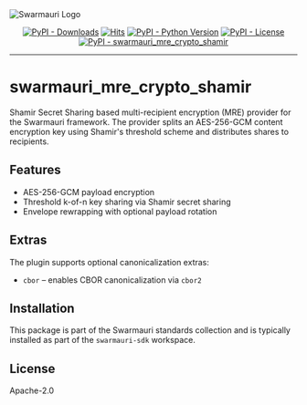 <picture>
  <source media="(prefers-color-scheme: dark)"  srcset="https://res.cloudinary.com/dryedzrlo/image/upload/v1757724629/swarmauri_brand_frag_light_mg8cmd.png">
  <source media="(prefers-color-scheme: light)" srcset="https://res.cloudinary.com/dryedzrlo/image/upload/v1757724629/swarmauri_brand_frag_dark_tzjuja.png">
  <!-- Fallback below (see #2) -->
  <img alt="Swarmauri Logo" src="https://res.cloudinary.com/dryedzrlo/image/upload/v1757724629/swarmauri_brand_frag_dark_tzjuja.png">
</picture>

<p align="center">
    <a href="https://pypi.org/project/swarmauri_mre_crypto_shamir/">
        <img src="https://img.shields.io/pypi/dm/swarmauri_mre_crypto_shamir" alt="PyPI - Downloads"/></a>
    <a href="https://hits.sh/github.com/swarmauri/swarmauri-sdk/tree/master/pkgs/standards/swarmauri_mre_crypto_shamir/">
        <img alt="Hits" src="https://hits.sh/github.com/swarmauri/swarmauri-sdk/tree/master/pkgs/standards/swarmauri_mre_crypto_shamir.svg"/></a>
    <a href="https://pypi.org/project/swarmauri_mre_crypto_shamir/">
        <img src="https://img.shields.io/pypi/pyversions/swarmauri_mre_crypto_shamir" alt="PyPI - Python Version"/></a>
    <a href="https://pypi.org/project/swarmauri_mre_crypto_shamir/">
        <img src="https://img.shields.io/pypi/l/swarmauri_mre_crypto_shamir" alt="PyPI - License"/></a>
    <a href="https://pypi.org/project/swarmauri_mre_crypto_shamir/">
        <img src="https://img.shields.io/pypi/v/swarmauri_mre_crypto_shamir?label=swarmauri_mre_crypto_shamir&color=green" alt="PyPI - swarmauri_mre_crypto_shamir"/></a>

</p>

---

# swarmauri_mre_crypto_shamir

Shamir Secret Sharing based multi-recipient encryption (MRE) provider for the Swarmauri framework. The provider splits an AES-256-GCM content encryption key using Shamir's threshold scheme and distributes shares to recipients.

## Features
- AES-256-GCM payload encryption
- Threshold k-of-n key sharing via Shamir secret sharing
- Envelope rewrapping with optional payload rotation

## Extras
The plugin supports optional canonicalization extras:
- `cbor` – enables CBOR canonicalization via `cbor2`

## Installation
This package is part of the Swarmauri standards collection and is typically installed as part of the `swarmauri-sdk` workspace.

## License
Apache-2.0
